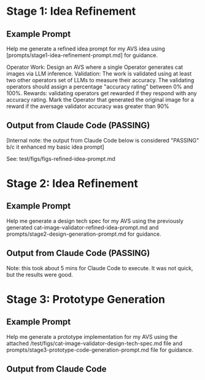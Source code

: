 
# Stage 1: Idea Refinement

## Example Prompt


Help me generate a refined idea prompt for my AVS idea using [prompts/stage1-idea-refinement-prompt.md] for guidance. 

Operator Work: Design an AVS where a single Operator generates cat images via LLM inference.
Validation: The work is validated using at least two other operators set of LLMs to measure their accuracy. The validating operators should assign a percentage "accuracy rating" between 0% and 100%.
Rewards: validating operators get rewarded if they respond with any accuracy rating. Mark the Operator that generated the original image for a reward if the aversage validator accuracy was greater than 90%


## Output from Claude Code (PASSING)
[Internal note: the output from Claude Code below is considered "PASSING" b/c it enhanced my basic idea prompt]

See: test/figs/figs-refined-idea-prompt.md


# Stage 2: Idea Refinement

## Example Prompt

Help me generate a design tech spec for my AVS using the previously generated cat-image-validator-refined-idea-prompt.md and prompts/stage2-design-generation-prompt.md for guidance. 

## Output from Claude Code (PASSING)

Note: this took about 5 mins for Claude Code to execute. It was not quick, but the results were good.


# Stage 3: Prototype Generation


## Example Prompt

Help me generate a prototype implementation for my AVS using the attached /test/figs/cat-image-validator-design-tech-spec.md file and prompts/stage3-prototype-code-generation-prompt.md file for guidance. 


## Output from Claude Code